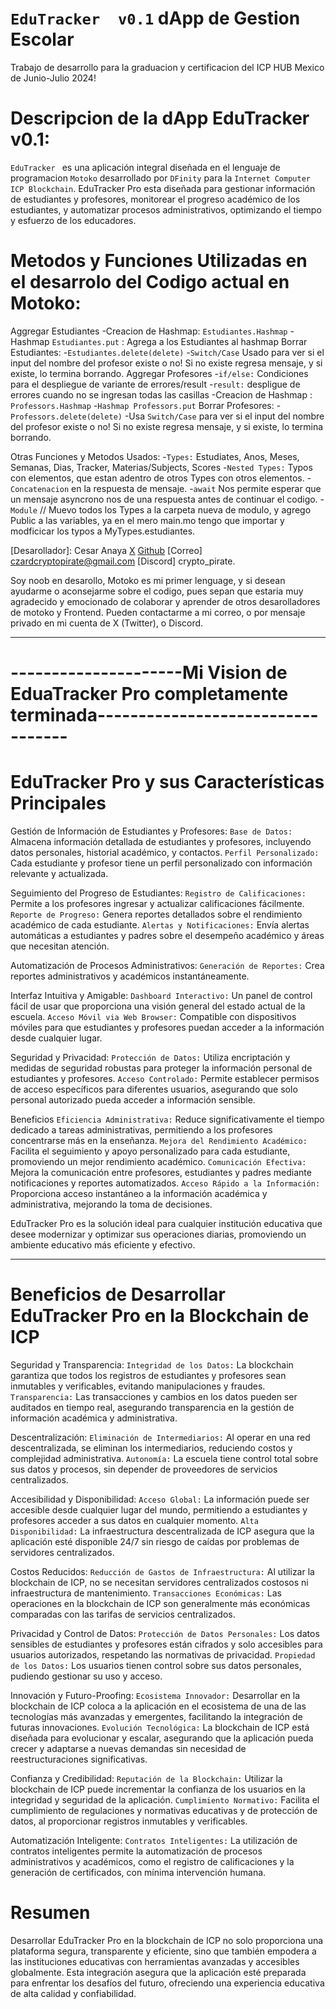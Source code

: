 # `EduTracker  v0.1`  dApp de Gestion Escolar
Trabajo de desarrollo para la graduacion y certificacion del ICP HUB Mexico de Junio-Julio 2024!

# Descripcion de la dApp EduTracker  v0.1:
`EduTracker ` es una aplicación integral diseñada en el lenguaje de programacion `Motoko` desarrollado por `DFinity` para la `Internet Computer ICP Blockchain`. EduTracker Pro esta diseñada para gestionar información de estudiantes y profesores, monitorear el progreso académico de los estudiantes, y automatizar procesos administrativos, optimizando el tiempo y esfuerzo de los educadores.

# Metodos y Funciones Utilizadas en el desarrolo del Codigo actual en Motoko:
Aggregar Estudiantes
    -Creacion de Hashmap: `Estudiantes.Hashmap`
    -Hashmap `Estudiantes.put` : Agrega a los Estudiantes al hashmap
Borrar Estudiantes:
    -`Estudiantes.delete(delete)`
    -`Switch/Case` Usado para ver si el input del nombre del profesor existe o no! Si no existe regresa mensaje, y si existe, lo termina borrando.
Aggregar Profesores
    -`if/else:` Condiciones para el despliegue de variante de errores/result
    -`result:` despligue de errores cuando no se ingresan todas las casillas
    -Creacion de Hashmap : `Professors.Hashmap`
    -`Hashmap Professors.put`
Borrar Profesores:
    -`Professors.delete(delete)`
    -Usa `Switch/Case` para ver si el input del nombre del profesor existe o no! Si no existe regresa mensaje, y si existe, lo termina borrando.

Otras Funciones y Metodos Usados:
    -`Types:` Estudiates, Anos, Meses, Semanas, Dias, Tracker, Materias/Subjects, Scores
    -`Nested Types:` Typos con elementos, que estan adentro de otros Types con otros elementos.
    -`Concatenacion` en la respuesta de mensaje.
    -`await` Nos permite esperar que un mensaje asyncrono nos de una respuesta antes de continuar el codigo.
    -`Module` // Muevo todos los Types a la carpeta nueva de modulo, y agrego Public a las variables, ya en el mero main.mo tengo que importar y modficicar los typos a MyTypes.estudiantes.


[Desarollador]: Cesar Anaya
[X](https://x.com/IC_Pirate)
[Github](https://github.com/Czarean)
[Correo] czardcryptopirate@gmail.com
[Discord] crypto_pirate.

Soy noob en desarollo, Motoko es mi primer lenguage, y si desean ayudarme o aconsejarme sobre el codigo, pues sepan que estaria muy agradecido y emocionado de colaborar y aprender de otros desarolladores de motoko y Frontend. Pueden contactarme a mi correo, o por mensaje privado en mi cuenta de X (Twitter), o Discord.
______________________________________________________________________________________________________________________________________________

# ---------------------Mi Vision de EduaTracker Pro completamente terminada----------------------------------

# EduTracker Pro y sus Características Principales
Gestión de Información de Estudiantes y Profesores:
    `Base de Datos:` Almacena información detallada de estudiantes y profesores, incluyendo datos personales, historial académico, y contactos.
    `Perfil Personalizado:` Cada estudiante y profesor tiene un perfil personalizado con información relevante y actualizada.

Seguimiento del Progreso de Estudiantes:
    `Registro de Calificaciones:` Permite a los profesores ingresar y actualizar calificaciones fácilmente.
    `Reporte de Progreso:` Genera reportes detallados sobre el rendimiento académico de cada estudiante.
    `Alertas y Notificaciones:` Envía alertas automáticas a estudiantes y padres sobre el desempeño académico y áreas que necesitan atención.

Automatización de Procesos Administrativos:
    `Generación de Reportes:` Crea reportes administrativos y académicos instantáneamente.

Interfaz Intuitiva y Amigable:
    `Dashboard Interactivo:` Un panel de control fácil de usar que proporciona una visión general del estado actual de la escuela.
    `Acceso Móvil via Web Browser:` Compatible con dispositivos móviles para que estudiantes y profesores puedan acceder a la información desde cualquier lugar.

Seguridad y Privacidad:
    `Protección de Datos:` Utiliza encriptación y medidas de seguridad robustas para proteger la información personal de estudiantes y profesores.
    `Acceso Controlado:` Permite establecer permisos de acceso específicos para diferentes usuarios, asegurando que solo personal autorizado pueda acceder a información sensible.

Beneficios
    `Eficiencia Administrativa:` Reduce significativamente el tiempo dedicado a tareas administrativas, permitiendo a los profesores concentrarse más en la enseñanza.
    `Mejora del Rendimiento Académico:` Facilita el seguimiento y apoyo personalizado para cada estudiante, promoviendo un mejor rendimiento académico.
    `Comunicación Efectiva:` Mejora la comunicación entre profesores, estudiantes y padres mediante notificaciones y reportes automatizados.
    `Acceso Rápido a la Información:` Proporciona acceso instantáneo a la información académica y administrativa, mejorando la toma de decisiones.

EduTracker Pro es la solución ideal para cualquier institución educativa que desee modernizar y optimizar sus operaciones diarias, promoviendo un ambiente educativo más eficiente y efectivo.

______________________________________________________________________________________________________________________________________________


# Beneficios de Desarrollar EduTracker Pro en la Blockchain de ICP
Seguridad y Transparencia:
    `Integridad de los Datos:` La blockchain garantiza que todos los registros de estudiantes y profesores sean inmutables y verificables, evitando manipulaciones y fraudes.
    `Transparencia:` Las transacciones y cambios en los datos pueden ser auditados en tiempo real, asegurando transparencia en la gestión de información académica y administrativa.

Descentralización:
    `Eliminación de Intermediarios:` Al operar en una red descentralizada, se eliminan los intermediarios, reduciendo costos y complejidad administrativa.
    `Autonomía:` La escuela tiene control total sobre sus datos y procesos, sin depender de proveedores de servicios centralizados.

Accesibilidad y Disponibilidad:
    `Acceso Global:` La información puede ser accesible desde cualquier lugar del mundo, permitiendo a estudiantes y profesores acceder a sus datos en cualquier momento.
    `Alta Disponibilidad:` La infraestructura descentralizada de ICP asegura que la aplicación esté disponible 24/7 sin riesgo de caídas por problemas de servidores centralizados.

Costos Reducidos:
    `Reducción de Gastos de Infraestructura:` Al utilizar la blockchain de ICP, no se necesitan servidores centralizados costosos ni infraestructura de mantenimiento.
    `Transacciones Económicas:` Las operaciones en la blockchain de ICP son generalmente más económicas comparadas con las tarifas de servicios centralizados.

Privacidad y Control de Datos:
    `Protección de Datos Personales:` Los datos sensibles de estudiantes y profesores están cifrados y solo accesibles para usuarios autorizados, respetando las normativas de privacidad.
    `Propiedad de los Datos:` Los usuarios tienen control sobre sus datos personales, pudiendo gestionar su uso y acceso.

Innovación y Futuro-Proofing:
    `Ecosistema Innovador:` Desarrollar en la blockchain de ICP coloca a la aplicación en el ecosistema de una de las tecnologías más avanzadas y emergentes, facilitando la integración de futuras innovaciones.
    `Evolución Tecnológica:` La blockchain de ICP está diseñada para evolucionar y escalar, asegurando que la aplicación pueda crecer y adaptarse a nuevas demandas sin necesidad de reestructuraciones significativas.

Confianza y Credibilidad:
    `Reputación de la Blockchain:` Utilizar la blockchain de ICP puede incrementar la confianza de los usuarios en la integridad y seguridad de la aplicación.
    `Cumplimiento Normativo:` Facilita el cumplimiento de regulaciones y normativas educativas y de protección de datos, al proporcionar registros inmutables y verificables.

Automatización Inteligente:
    `Contratos Inteligentes:` La utilización de contratos inteligentes permite la automatización de procesos administrativos y académicos, como el registro de calificaciones y la generación de certificados, con mínima intervención humana.
    
# Resumen
Desarrollar EduTracker Pro en la blockchain de ICP no solo proporciona una plataforma segura, transparente y eficiente, sino que también empodera a las instituciones educativas con herramientas avanzadas y accesibles globalmente. Esta integración asegura que la aplicación esté preparada para enfrentar los desafíos del futuro, ofreciendo una experiencia educativa de alta calidad y confiabilidad.